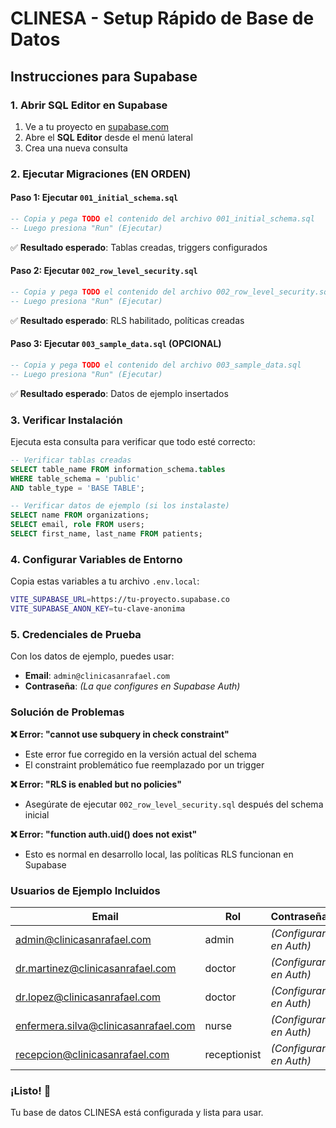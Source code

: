 # CLINESA - Setup Rápido de Base de Datos

## Instrucciones para Supabase

### 1. Abrir SQL Editor en Supabase
1. Ve a tu proyecto en [supabase.com](https://supabase.com)
2. Abre el **SQL Editor** desde el menú lateral
3. Crea una nueva consulta

### 2. Ejecutar Migraciones (EN ORDEN)

#### Paso 1: Ejecutar `001_initial_schema.sql`
```sql
-- Copia y pega TODO el contenido del archivo 001_initial_schema.sql
-- Luego presiona "Run" (Ejecutar)
```
✅ **Resultado esperado**: Tablas creadas, triggers configurados

#### Paso 2: Ejecutar `002_row_level_security.sql`  
```sql
-- Copia y pega TODO el contenido del archivo 002_row_level_security.sql
-- Luego presiona "Run" (Ejecutar)
```
✅ **Resultado esperado**: RLS habilitado, políticas creadas

#### Paso 3: Ejecutar `003_sample_data.sql` (OPCIONAL)
```sql
-- Copia y pega TODO el contenido del archivo 003_sample_data.sql
-- Luego presiona "Run" (Ejecutar)
```
✅ **Resultado esperado**: Datos de ejemplo insertados

### 3. Verificar Instalación

Ejecuta esta consulta para verificar que todo esté correcto:

```sql
-- Verificar tablas creadas
SELECT table_name FROM information_schema.tables 
WHERE table_schema = 'public' 
AND table_type = 'BASE TABLE';

-- Verificar datos de ejemplo (si los instalaste)
SELECT name FROM organizations;
SELECT email, role FROM users;
SELECT first_name, last_name FROM patients;
```

### 4. Configurar Variables de Entorno

Copia estas variables a tu archivo `.env.local`:

```bash
VITE_SUPABASE_URL=https://tu-proyecto.supabase.co
VITE_SUPABASE_ANON_KEY=tu-clave-anonima
```

### 5. Credenciales de Prueba

Con los datos de ejemplo, puedes usar:
- **Email**: `admin@clinicasanrafael.com`
- **Contraseña**: *(La que configures en Supabase Auth)*

### Solución de Problemas

**❌ Error: "cannot use subquery in check constraint"**
- Este error fue corregido en la versión actual del schema
- El constraint problemático fue reemplazado por un trigger

**❌ Error: "RLS is enabled but no policies"**
- Asegúrate de ejecutar `002_row_level_security.sql` después del schema inicial

**❌ Error: "function auth.uid() does not exist"**
- Esto es normal en desarrollo local, las políticas RLS funcionan en Supabase

### Usuarios de Ejemplo Incluidos

| Email | Rol | Contraseña |
|-------|-----|------------|
| admin@clinicasanrafael.com | admin | *(Configurar en Auth)* |
| dr.martinez@clinicasanrafael.com | doctor | *(Configurar en Auth)* |
| dr.lopez@clinicasanrafael.com | doctor | *(Configurar en Auth)* |
| enfermera.silva@clinicasanrafael.com | nurse | *(Configurar en Auth)* |
| recepcion@clinicasanrafael.com | receptionist | *(Configurar en Auth)* |

### ¡Listo! 🎉

Tu base de datos CLINESA está configurada y lista para usar.